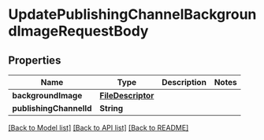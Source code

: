 # UpdatePublishingChannelBackgroundImageRequestBody

## Properties
Name | Type | Description | Notes
------------ | ------------- | ------------- | -------------
**backgroundImage** | [**FileDescriptor**](FileDescriptor.md) |  | 
**publishingChannelId** | **String** |  | 

[[Back to Model list]](../README.md#documentation-for-models) [[Back to API list]](../README.md#documentation-for-api-endpoints) [[Back to README]](../README.md)


